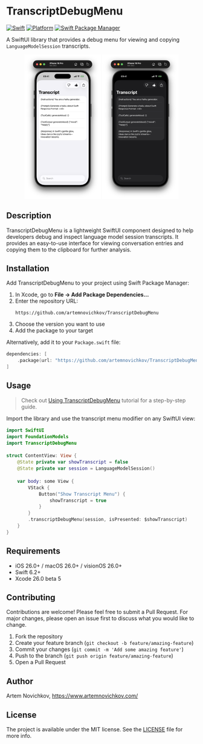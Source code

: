 # TranscriptDebugMenu

[![Swift](https://img.shields.io/badge/Swift-6.2+-FA7343?style=flat&logo=swift&logoColor=white)](https://swift.org)
[![Platform](https://img.shields.io/badge/Platform-iOS%2026%2B%20%7C%20macOS%2026%2B%20%7C%20visionOS%2026%2B-blue)](https://developer.apple.com)
[![Swift Package Manager](https://img.shields.io/badge/SPM-compatible-brightgreen.svg)](https://swift.org/package-manager/)

A SwiftUI library that provides a debug menu for viewing and copying `LanguageModelSession` transcripts.

<p align="center">
  <img src=".github/screenshot1.png" width="40%" />
  <img src=".github/screenshot2.png" width="40%" />
</p>

## Description

TranscriptDebugMenu is a lightweight SwiftUI component designed to help developers debug and inspect language model session transcripts. It provides an easy-to-use interface for viewing conversation entries and copying them to the clipboard for further analysis.

## Installation

Add TranscriptDebugMenu to your project using Swift Package Manager:

1. In Xcode, go to **File → Add Package Dependencies...**
2. Enter the repository URL:
   ```
   https://github.com/artemnovichkov/TranscriptDebugMenu
   ```
3. Choose the version you want to use
4. Add the package to your target

Alternatively, add it to your `Package.swift` file:

```swift
dependencies: [
    .package(url: "https://github.com/artemnovichkov/TranscriptDebugMenu", from: "1.4.0")
]
```

## Usage

> Check out [Using TranscriptDebugMenu](https://artemnovichkov.github.io/TranscriptDebugMenu/tutorials/transcriptdebugmenu/usingtranscriptdebugmenu) tutorial for a step-by-step guide.

Import the library and use the transcript menu modifier on any SwiftUI view:

```swift
import SwiftUI
import FoundationModels
import TranscriptDebugMenu

struct ContentView: View {
    @State private var showTranscript = false
    @State private var session = LanguageModelSession()
    
    var body: some View {
        VStack {
            Button("Show Transcript Menu") {
                showTranscript = true
            }
        }
        .transcriptDebugMenu(session, isPresented: $showTranscript)
    }
}
```

## Requirements

- iOS 26.0+ / macOS 26.0+ / visionOS 26.0+
- Swift 6.2+
- Xcode 26.0 beta 5

## Contributing

Contributions are welcome! Please feel free to submit a Pull Request. For major changes, please open an issue first to discuss what you would like to change.

1. Fork the repository
2. Create your feature branch (`git checkout -b feature/amazing-feature`)
3. Commit your changes (`git commit -m 'Add some amazing feature'`)
4. Push to the branch (`git push origin feature/amazing-feature`)
5. Open a Pull Request

## Author

Artem Novichkov, https://www.artemnovichkov.com/

## License

The project is available under the MIT license. See the [LICENSE](./LICENSE) file for more info.
